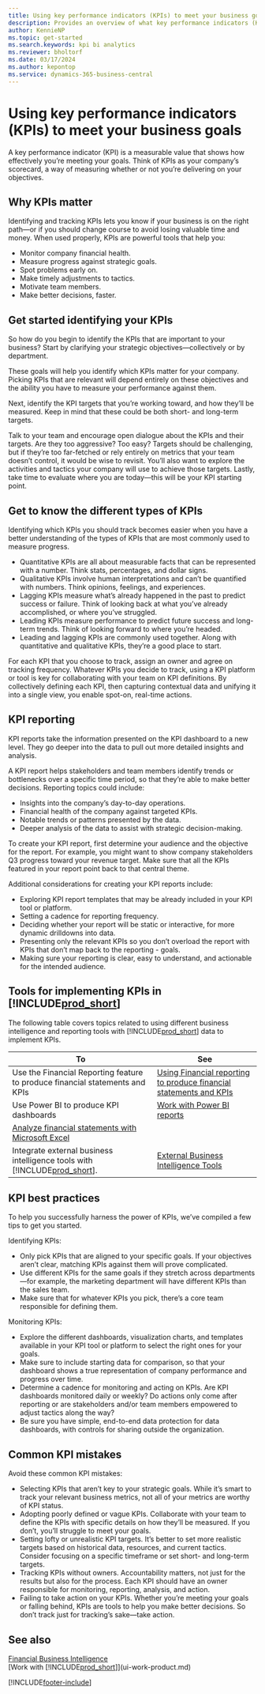 ```yaml
---
title: Using key performance indicators (KPIs) to meet your business goals
description: Provides an overview of what key performance indicators (KPIs) are and how you can use them to meet your business goals.
author: KennieNP
ms.topic: get-started
ms.search.keywords: kpi bi analytics
ms.reviewer: bholtorf
ms.date: 03/17/2024
ms.author: kepontop
ms.service: dynamics-365-business-central
---
```


# Using key performance indicators (KPIs) to meet your business goals

A key performance indicator (KPI) is a measurable value that shows how effectively you’re meeting your goals. Think of KPIs as your company’s scorecard, a way of measuring whether or not you’re delivering on your objectives.

## Why KPIs matter
Identifying and tracking KPIs lets you know if your business is on the right path—or if you should change course to avoid losing valuable time and money. When used properly, KPIs are powerful tools that help you:

- Monitor company financial health.
- Measure progress against strategic goals.
- Spot problems early on.
- Make timely adjustments to tactics.
- Motivate team members.
- Make better decisions, faster.

## Get started identifying your KPIs 

So how do you begin to identify the KPIs that are important to your business? Start by clarifying your strategic objectives—collectively or by department.

These goals will help you identify which KPIs matter for your company. Picking KPIs that are relevant will depend entirely on these objectives and the ability you have to measure your performance against them.

Next, identify the KPI targets that you’re working toward, and how they’ll be measured. Keep in mind that these could be both short- and long-term targets.

Talk to your team and encourage open dialogue about the KPIs and their targets. Are they too aggressive? Too easy? Targets should be challenging, but if they’re too far-fetched or rely entirely on metrics that your team doesn’t control, it would be wise to revisit. You’ll also want to explore the activities and tactics your company will use to achieve those targets. Lastly, take time to evaluate where you are today—this will be your KPI starting point.


## Get to know the different types of KPIs

Identifying which KPIs you should track becomes easier when you have a better understanding of the types of KPIs that are most commonly used to measure progress.

- Quantitative KPIs are all about measurable facts that can be represented with a number. Think stats, percentages, and dollar signs.
- Qualitative KPIs involve human interpretations and can’t be quantified with numbers. Think opinions, feelings, and experiences.
- Lagging KPIs measure what’s already happened in the past to predict success or failure. Think of looking back at what you’ve already accomplished, or where you’ve struggled.
- Leading KPIs measure performance to predict future success and long-term trends. Think of looking forward to where you’re headed.
- Leading and lagging KPIs are commonly used together. Along with quantitative and qualitative KPIs, they’re a good place to start.

For each KPI that you choose to track, assign an owner and agree on tracking frequency. Whatever KPIs you decide to track, using a KPI platform or tool is key for collaborating with your team on KPI definitions. By collectively defining each KPI, then capturing contextual data and unifying it into a single view, you enable spot-on, real-time actions.


## KPI reporting

KPI reports take the information presented on the KPI dashboard to a new level. They go deeper into the data to pull out more detailed insights and analysis.

A KPI report helps stakeholders and team members identify trends or bottlenecks over a specific time period, so that they’re able to make better decisions. Reporting topics could include:

- Insights into the company’s day-to-day operations.
- Financial health of the company against targeted KPIs.
- Notable trends or patterns presented by the data.
- Deeper analysis of the data to assist with strategic decision-making.

To create your KPI report, first determine your audience and the objective for the report. For example, you might want to show company stakeholders Q3 progress toward your revenue target. Make sure that all the KPIs featured in your report point back to that central theme.

Additional considerations for creating your KPI reports include:

- Exploring KPI report templates that may be already included in your KPI tool or platform.
- Setting a cadence for reporting frequency.
- Deciding whether your report will be static or interactive, for more dynamic drilldowns into data.
- Presenting only the relevant KPIs so you don’t overload the report with KPIs that don’t map back to the reporting - goals.
- Making sure your reporting is clear, easy to understand, and actionable for the intended audience.

## Tools for implementing KPIs in [!INCLUDE[prod_short](includes/prod_short.md)]

The following table covers topics related to using different business intelligence and reporting tools with [!INCLUDE[prod_short](includes/prod_short.md)] data to implement KPIs.

| To  | See |
| --- | --- |
| Use the Financial Reporting feature to produce financial statements and KPIs | [Using Financial reporting to produce financial statements and KPIs](bi.md) |
| Use Power BI to produce KPI dashboards | [Work with Power BI reports](across-working-with-powerbi.md) | 
| [Analyze financial statements with Microsoft Excel](finance-analyze-excel.md) |
| Integrate external business intelligence tools with [!INCLUDE[prod_short](includes/prod_short.md)].| [External Business Intelligence Tools](reports-external-analysis.md) |


## KPI best practices

To help you successfully harness the power of KPIs, we’ve compiled a few tips to get you started.

Identifying KPIs:
- Only pick KPIs that are aligned to your specific goals. If your objectives aren’t clear, matching KPIs against them will prove complicated.
- Use different KPIs for the same goals if they stretch across departments—for example, the marketing department will have different KPIs than the sales team.
- Make sure that for whatever KPIs you pick, there’s a core team responsible for defining them.

Monitoring KPIs:
- Explore the different dashboards, visualization charts, and templates available in your KPI tool or platform to select the right ones for your goals.
- Make sure to include starting data for comparison, so that your dashboard shows a true representation of company performance and progress over time.
- Determine a cadence for monitoring and acting on KPIs. Are KPI dashboards monitored daily or weekly? Do actions only come after reporting or are stakeholders and/or team members empowered to adjust tactics along the way?
- Be sure you have simple, end-to-end data protection for data dashboards, with controls for sharing outside the organization.

## Common KPI mistakes

Avoid these common KPI mistakes:
- Selecting KPIs that aren’t key to your strategic goals. While it’s smart to track your relevant business metrics, not all of your metrics are worthy of KPI status.
- Adopting poorly defined or vague KPIs. Collaborate with your team to define the KPIs with specific details on how they’ll be measured. If you don’t, you’ll struggle to meet your goals.
- Setting lofty or unrealistic KPI targets. It’s better to set more realistic targets based on historical data, resources, and current tactics. Consider focusing on a specific timeframe or set short- and long-term targets.
- Tracking KPIs without owners. Accountability matters, not just for the results but also for the process. Each KPI should have an owner responsible for monitoring, reporting, analysis, and action.
- Failing to take action on your KPIs. Whether you’re meeting your goals or falling behind, KPIs are tools to help you make better decisions. So don’t track just for tracking’s sake—take action.


## See also

[Financial Business Intelligence](bi.md)  
[Work with [!INCLUDE[prod_short](includes/prod_short.md)]](ui-work-product.md)  

[!INCLUDE[footer-include](includes/footer-banner.md)]
